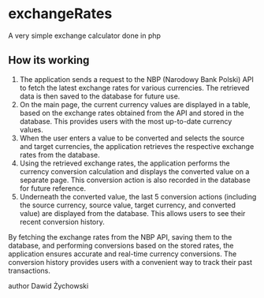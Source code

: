 # exchangeRates
A very simple exchange calculator done in php 


## How its working 
   1. The application sends a request to the NBP (Narodowy Bank Polski) API to fetch the latest exchange rates for various currencies. The retrieved data is then saved to the database for future use.
   2.  On the main page, the current currency values are displayed in a table, based on the exchange rates obtained from the API and stored in the database. This provides users with the most up-to-date currency values.
   3.  When the user enters a value to be converted and selects the source and target currencies, the application retrieves the respective exchange rates from the database.
   4.  Using the retrieved exchange rates, the application performs the currency conversion calculation and displays the converted value on a separate page. This conversion action is also recorded in the database for future reference.
   5.  Underneath the converted value, the last 5 conversion actions (including the source currency, source value, target currency, and converted value) are displayed from the database. This allows users to see their recent conversion history.

By fetching the exchange rates from the NBP API, saving them to the database, and performing conversions based on the stored rates, the application ensures accurate and real-time currency conversions. The conversion history provides users with a convenient way to track their past transactions.

author Dawid Żychowski
